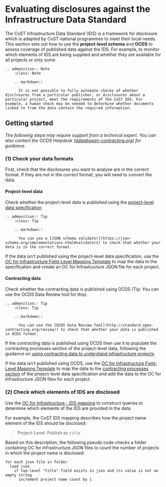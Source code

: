 # Evaluating disclosures against the Infrastructure Data Standard

The CoST Infrastructure Data Standard (IDS) is a framework for disclosure which is adapted by CoST national programmes to meet their local needs. This section sets out how to use the **project-level schema** and **OCDS** to assess coverage of published data against the IDS. For example, to monitor which elements of IDS are being supplied and whether they are available for all projects or only some.

```eval_rst
.. admonition:: Note
    :class: Note

    .. markdown::

      It is not possible to fully automate checks of whether disclosures from a particular publisher, or disclosures about a particular project, meet the requirements of the CoST IDS. For example, a human check may be needed to determine whether documents linked to from the data contain the required information.

```

## Getting started

*The following steps may require support from a technical expert. You can also contact the OCDS Helpdesk (<a href="mailto:data@open-contracting.org">data@open-contracting.org</a>) for guidance.*

### (1) Check your data formats

First, check that the disclosures you want to analyse are in the correct format. If they are not in the correct format, you will need to convert the data.

#### Project-level data

Check whether the project-level data is published using the [project-level data specification](../projects/index.md)

```eval_rst
.. admonition:: Tip
    :class: Tip

    .. markdown::

      You can use a [JSON schema validator](https://json-schema.org/implementations.html#validators) to check that whether your data is in the correct format.

```

If the data isn’t published using the project-level data specification, use the [OC for Infrastructure Field-Level Mapping Template](https://docs.google.com/spreadsheets/d/1xHLf_w193pp97zfzhLc_LI-yEXrR_eyscga06Qo1blk/copy) to map the data to the specification and create an OC for Infrastructure JSON file for each project.

#### Contracting data

Check whether the contracting data is published using OCDS (Tip: You can use the OCDS Data Review tool for this).

```eval_rst
.. admonition:: Tip
    :class: Tip

    .. markdown::

      You can use the [OCDS Data Review Tool](http://standard.open-contracting.org/review/) to check that whether your data is published in OCDS format.

```

If the contracting data is published using OCDS then use it to populate the contracting processes section of the project-level data, following the guidance on [using contracting data to understand infrastructure projects](contracts-to-projects.md).

<!-- TODO: update link once input mapping added to documentation -->

If the data isn’t published using OCDS, use the [OC for Infrastructure Field-Level Mapping Template](https://docs.google.com/spreadsheets/d/1xHLf_w193pp97zfzhLc_LI-yEXrR_eyscga06Qo1blk/copy) to map the data to the [contracting processes section](../projects/reference.md#contractingprocess) of the project-level data specification and add the data to the OC for Infrastructure JSON files for each project.

### (2) Check which elements of IDS are disclosed

Use the [OC for Infrastructure - IDS mapping](../cost/index.md) to construct queries to determine which elements of the IDS are provided in the data.

For example, the CoST IDS mapping describes how the project name element of the IDS should be disclosed:

> Project-Level: Publish as `title`

Based on this description, the following pseudo code checks a folder containing OC for Infrastructure JSON files to count the number of  projects in which the project name is disclosed:

```
for each json file in folder
  load json
    if top-level "title" field exists in json and its value is not an empty string
      increment project name count by 1    
```
